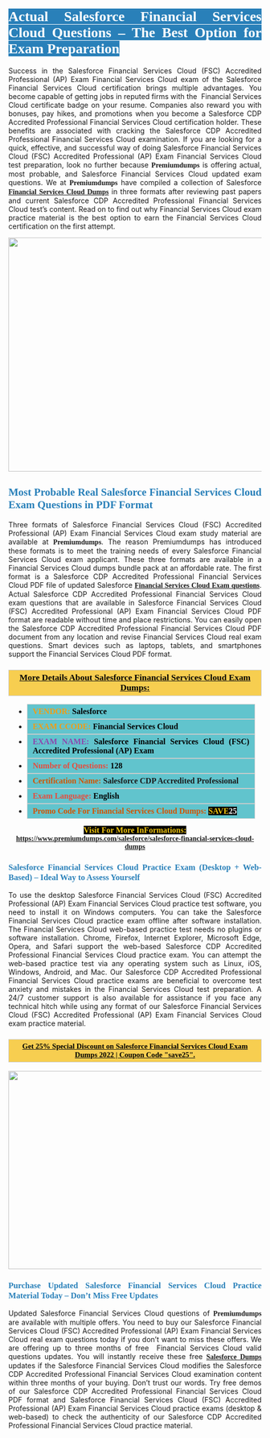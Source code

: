 <h1 style="text-align: justify;"><span style="color:#ffffff;"><span style="font-family:Georgia,serif;"><strong><span style="background-color:#2980b9;">Actual Salesforce Financial Services Cloud Questions &ndash; The Best Option for Exam Preparation</span></strong></span></span></h1>

<p style="text-align: justify;">Success in the Salesforce Financial Services Cloud (FSC) Accredited Professional (AP) Exam Financial Services Cloud exam of the Salesforce Financial Services Cloud certification brings multiple advantages. You become capable of getting jobs in reputed firms with the &nbsp;Financial Services Cloud certificate badge on your resume. Companies also reward you with bonuses, pay hikes, and promotions when you become a Salesforce CDP Accredited Professional Financial Services Cloud certification holder. These benefits are associated with cracking the Salesforce CDP Accredited Professional&nbsp;Financial Services Cloud examination. If you are looking for a quick, effective, and successful way of doing Salesforce Financial Services Cloud (FSC) Accredited Professional (AP) Exam Financial Services Cloud test preparation, look no further because <span style="font-family:Georgia,serif;"><strong>Premiumdumps</strong></span> is offering actual, most probable, and Salesforce Financial Services Cloud&nbsp;updated exam questions. We at <span style="font-family:Georgia,serif;"><strong>Premiumdumps</strong></span> have compiled a collection of Salesforce <span style="font-family:Georgia,serif;"><strong><a href="https://www.premiumdumps.com/salesforce/salesforce-financial-services-cloud-dumps">Financial Services Cloud Dumps</a></strong></span> in three formats after reviewing past papers and current Salesforce CDP Accredited Professional Financial Services Cloud&nbsp;test&rsquo;s content. Read on to find out why Financial Services Cloud exam practice material is the best option to earn the Financial Services Cloud certification on the first attempt.</p>

<p style="text-align: center;"><a href="https://www.premiumdumps.com/salesforce/salesforce-financial-services-cloud-dumps"><img alt="" src="https://i.imgur.com/P39uA2n.jpeg" style="width: 700px; height: 465px;" /></a></p>

<h2 style="text-align: justify;"><span style="color:#2980b9;"><span style="font-family:Georgia,serif;"><strong>Most Probable Real Salesforce Financial Services Cloud Exam Questions in PDF Format</strong></span></span></h2>

<p style="text-align: justify;">Three formats of Salesforce Financial Services Cloud (FSC) Accredited Professional (AP) Exam Financial Services Cloud exam study material are available at <span style="font-family:Georgia,serif;"><strong>Premiumdumps</strong></span>. The reason Premiumdumps has introduced these formats is to meet the training needs of every Salesforce Financial Services Cloud exam applicant. These three formats are available in a Financial Services Cloud dumps bundle pack at an affordable rate. The first format is a Salesforce CDP Accredited Professional Financial Services Cloud PDF file of updated Salesforce <span style="font-family:Georgia,serif;"><strong><a href="https://www.premiumdumps.com/salesforce/salesforce-financial-services-cloud-dumps">Financial Services Cloud Exam questions</a></strong></span>. Actual Salesforce CDP Accredited Professional Financial Services Cloud exam questions that are available in Salesforce Financial Services Cloud (FSC) Accredited Professional (AP) Exam Financial Services Cloud PDF format are readable without time and place restrictions. You can easily open the Salesforce CDP Accredited Professional Financial Services Cloud PDF document from any location and revise Financial Services Cloud real exam questions. Smart devices such as laptops, tablets, and smartphones support the Financial Services Cloud PDF format.</p>

<h3 style="background: #f7ce50; border: 1px solid rgb(204, 204, 204); padding: 5px 10px; text-align: center;"><span style="font-family:Georgia,serif;"><u><u><span style="color:#000000;"><span style="font-size:11pt"><span style="line-height:normal"><b><span style="font-size:13.0pt"><span cambria="">More Details About Salesforce Financial Services Cloud Exam Dumps:</span></span></b></span></span></span></u></u></span></h3>

<ul>
	<li style="margin:0cm 10pt">
	<div style="background:#61c4cd; border: 1px solid rgb(204, 204, 204); padding: 5px 10px; text-align: justify;"><span style="font-family:Georgia,serif;"><span style="font-size:11pt"><span style="line-height:normal"><b><span style="font-size:12.0pt"><span new="" roman="" times=""><span style="color:#f39c12;">VENDOR:</span> <span style="color:#000000;">Salesforce</span></span></span></b></span></span></span></div>
	</li>
	<li style="margin:0cm 10pt">
	<div style="background: #61c4cd; border: 1px solid rgb(204, 204, 204); padding: 5px 10px; text-align: justify;"><span style="font-family:Georgia,serif;"><span style="font-size:11pt"><span style="line-height:normal"><b><span style="font-size:12.0pt"><span new="" roman="" times=""><span style="color:#f39c12;">EXAM CCODE:</span> <span style="color:#000000;">Financial Services Cloud</span></span></span></b></span></span></span></div>
	</li>
	<li style="margin:0cm 10pt">
	<div style="background: #61c4cd; border: 1px solid rgb(204, 204, 204); padding: 5px 10px; text-align: justify;"><span style="font-family:Georgia,serif;"><span style="font-size:11pt"><span style="line-height:normal"><b><span style="font-size:12.0pt"><span new="" roman="" times=""><span style="color:#8e44ad;">EXAM NAME:</span> <span style="color:#000000;">Salesforce Financial Services Cloud (FSC) Accredited Professional (AP) Exam</span></span></span></b></span></span></span></div>
	</li>
	<li style="margin:0cm 10pt">
	<div style="background: #61c4cd; border: 1px solid rgb(204, 204, 204); padding: 5px 10px;"><span style="font-family:Georgia,serif;"><span style="font-size:11pt"><span style="line-height:normal"><b><span style="font-size:12.0pt"><span new="" roman="" times=""><span style="color:#e74c3c;">Number of Questions:</span><span style="color:#000000;"><span style="color:#f1c40f;"> </span>128</span></span></span></b></span></span></span></div>
	</li>
	<li style="margin:0cm 10pt">
	<div style="background: #61c4cd; border: 1px solid rgb(204, 204, 204); padding: 5px 10px; text-align: justify;"><span style="font-family:Georgia,serif;"><span style="font-size:11pt"><span style="line-height:normal"><b><span style="font-size:12.0pt"><span new="" roman="" times=""><span style="color:#d35400;">Certification Name:</span> Salesforce CDP Accredited Professional</span></span></b></span></span></span></div>
	</li>
	<li style="margin:0cm 10pt">
	<div style="background: #61c4cd; border: 1px solid rgb(204, 204, 204); padding: 5px 10px; text-align: justify;"><span style="font-family:Georgia,serif;"><span style="font-size:11pt"><span style="line-height:normal"><b><span style="font-size:12.0pt"><span new="" roman="" times=""><span style="color:#e74c3c;">Exam Language:</span> <span style="color:#000000;">English</span></span></span></b></span></span></span></div>
	</li>
	<li style="margin:0cm 10pt">
	<div style="background: #61c4cd; border: 1px solid rgb(204, 204, 204); padding: 5px 10px;"><span style="font-family:Georgia,serif;"><span style="font-size:11pt"><span style="line-height:normal"><b><span style="font-size:12.0pt"><span new="" roman="" times=""><span style="color:#d35400;">Promo Code For Financial Services Cloud Dumps:</span><span style="color:#f1c40f;"> <span style="background-color:#000000;">SAVE</span></span><span style="color:#ffffff;"><span style="background-color:#000000;">25</span></span></span></span></b></span></span></span></div>
	</li>
</ul>

<p style="text-align: center;"><span style="font-family:Georgia,serif;"><strong><span style="font-size:16px;"><span style="color:#f1c40f;"><span style="background-color:#000000;">Visit For More InFormations:</span></span></span> <a href="https://www.premiumdumps.com/salesforce/salesforce-financial-services-cloud-dumps">https://www.premiumdumps.com/salesforce/salesforce-financial-services-cloud-dumps</a></strong></span></p>

<h3 style="text-align: justify;"><span style="color:#2980b9;"><span style="font-family:Georgia,serif;"><strong><strong><strong>Salesforce Financial Services Cloud Practice Exam (Desktop + Web-Based) &ndash; Ideal Way to Assess Yourself</strong></strong></strong></span></span></h3>

<p style="text-align: justify;">To use the desktop Salesforce Financial Services Cloud (FSC) Accredited Professional (AP) Exam Financial Services Cloud practice test software, you need to install it on Windows computers. You can take the Salesforce Financial Services Cloud practice exam offline after software installation. The Financial Services Cloud web-based practice test needs no plugins or software installation. Chrome, Firefox, Internet Explorer, Microsoft Edge, Opera, and Safari support the web-based Salesforce CDP Accredited Professional Financial Services Cloud practice exam. You can attempt the web-based practice test via any operating system such as Linux, iOS, Windows, Android, and Mac. Our Salesforce CDP Accredited Professional Financial Services Cloud practice exams are beneficial to overcome test anxiety and mistakes in the Financial Services Cloud test preparation. A 24/7 customer support is also available for assistance if you face any technical hitch while using any format of our Salesforce Financial Services Cloud (FSC) Accredited Professional (AP) Exam Financial Services Cloud exam practice material.</p>

<h3 style="background: rgb(247, 206, 80); border: 1px solid rgb(204, 204, 204); padding: 5px 10px; text-align: center;"><span style="font-family:Georgia,serif;"><u><span style="color:#000000;"><span style="font-size:11pt;"><span style="line-height:normal;"><b><span cambria="">Get 25% Special Discount on Salesforce Financial Services Cloud Exam Dumps 2022 | Coupon Code &quot;save25&quot;.</span></b></span></span></span></u></span></h3>

<p style="text-align: center;"><strong><strong><a href="https://www.premiumdumps.com/salesforce/salesforce-financial-services-cloud-dumps"><img alt="" src="https://i.imgur.com/IafrsaO.jpg" style="width: 700px; height: 394px;" /></a></strong></strong></p>

<h3 style="text-align: justify;"><strong><span style="color:#2980b9;"><span style="font-family:Georgia,serif;"><strong><strong><strong>Purchase Updated Salesforce Financial Services Cloud Practice Material Today &ndash; Don&rsquo;t Miss Free Updates</strong></strong></strong></span></span></strong></h3>

<p style="text-align: justify;">Updated Salesforce Financial Services Cloud questions of <span style="font-family:Georgia,serif;"><strong>Premiumdumps</strong></span> are available with multiple offers. You need to buy our Salesforce Financial Services Cloud (FSC) Accredited Professional (AP) Exam Financial Services Cloud real exam questions today if you don&rsquo;t want to miss these offers. We are offering up to three months of free &nbsp;Financial Services Cloud valid questions updates. You will instantly receive these free <span style="font-family:Georgia,serif;"><strong><a href="https://www.premiumdumps.com/salesforce-exam-dumps">Salesforce Dumps</a></strong></span> updates if the Salesforce&nbsp;Financial Services Cloud modifies the Salesforce CDP Accredited Professional Financial Services Cloud examination content within three months of your buying. Don&rsquo;t trust our words. Try free demos of our Salesforce CDP Accredited Professional Financial Services Cloud PDF format and Salesforce Financial Services Cloud (FSC) Accredited Professional (AP) Exam Financial Services Cloud practice exams (desktop &amp; web-based) to check the authenticity of our Salesforce CDP Accredited Professional&nbsp;Financial Services Cloud practice material.</p>

